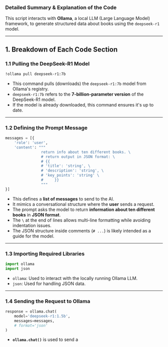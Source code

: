### **Detailed Summary & Explanation of the Code**

This script interacts with **Ollama**, a local LLM (Large Language Model) framework, to generate structured data about books using the `deepseek-r1` model.

* * *

## **1\. Breakdown of Each Code Section**

### **1.1 Pulling the DeepSeek-R1 Model**

```sh
!ollama pull deepseek-r1:7b
```

-   This command pulls (downloads) the `deepseek-r1:7b` model from Ollama's registry.
-   `deepseek-r1:7b` refers to the **7-billion-parameter version** of the DeepSeek-R1 model.
-   If the model is already downloaded, this command ensures it's up to date.
* * *

### **1.2 Defining the Prompt Message**

```python
messages = [{
    'role': 'user',
    'content': """
                return info about ten different books. \
                # return output in JSON format: \
                # {{
                # 'title': 'string', \
                # 'description': 'string', \
                # 'key_points': 'string' \
                #     }}
                """
}]
```

-   This defines a **list of messages** to send to the AI.
-   It mimics a conversational structure where the **user** sends a request.
-   The prompt asks the model to return **information about ten different books** in **JSON format**.
-   The `\` at the end of lines allows multi-line formatting while avoiding indentation issues.
-   The JSON structure inside comments (`# ...`) is likely intended as a guide for the model.
* * *

### **1.3 Importing Required Libraries**

```python
import ollama
import json
```

-   `ollama`: Used to interact with the locally running Ollama LLM.
-   `json`: Used for handling JSON data.
* * *

### **1.4 Sending the Request to Ollama**

```python
response = ollama.chat(
    model='deepseek-r1:1.5b',
    messages=messages,
    # format='json'
)
```

-   **`ollama.chat()`** is used to send a
